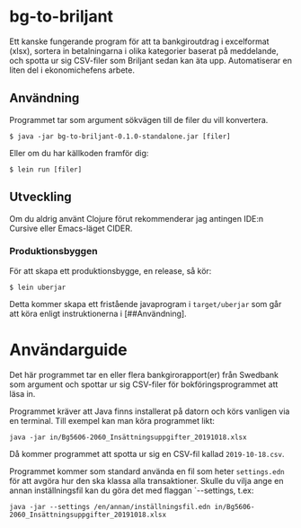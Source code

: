 # bg-to-briljant

Ett kanske fungerande program för att ta bankgiroutdrag i excelformat
(xlsx), sortera in betalningarna i olika kategorier baserat på
meddelande, och spotta ur sig CSV-filer som Briljant sedan kan äta
upp. Automatiserar en liten del i ekonomichefens arbete.


## Användning

Programmet tar som argument sökvägen till de filer du vill konvertera.

    $ java -jar bg-to-briljant-0.1.0-standalone.jar [filer]

Eller om du har källkoden framför dig:

    $ lein run [filer]


## Utveckling

Om du aldrig använt Clojure förut rekommenderar jag antingen IDE:n
Cursive eller Emacs-läget CIDER.

### Produktionsbyggen

För att skapa ett produktionsbygge, en release, så kör:

    $ lein uberjar

Detta kommer skapa ett fristående javaprogram i `target/uberjar` som
går att köra enligt instruktionerna i [##Användning].


# Användarguide

Det här programmet tar en eller flera bankgirorapport(er) från
Swedbank som argument och spottar ur sig CSV-filer för
bokföringsprogrammet att läsa in.

Programmet kräver att Java finns installerat på datorn och körs
vanligen via en terminal. Till exempel kan man köra programmet likt:

```
java -jar in/Bg5606-2060_Insättningsuppgifter_20191018.xlsx
```

Då kommer programmet att spotta ur sig en CSV-fil kallad
`2019-10-18.csv`.

Programmet kommer som standard använda en fil som heter `settings.edn`
för att avgöra hur den ska klassa alla transaktioner. Skulle du vilja
ange en annan inställningsfil kan du göra det med flaggan
`--settings, t.ex:

```
java -jar --settings /en/annan/inställningsfil.edn in/Bg5606-2060_Insättningsuppgifter_20191018.xlsx
```
